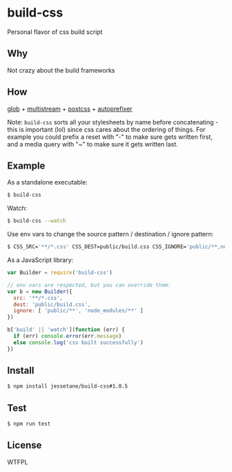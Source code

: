 # build-css
Personal flavor of css build script

## Why
Not crazy about the build frameworks

## How
[glob](https://github.com/isaacs/node-glob) + [multistream](https://github.com/feross/multistream) + [postcss](https://github.com/postcss/postcss) + [autoprefixer](https://github.com/postcss/autoprefixer-core)

Note: `build-css` sorts all your stylesheets by name before concatenating - this is important (lol) since css cares about the ordering of things. For example you could prefix a reset with "-" to make sure gets written first, and a media query with "~" to make sure it gets written last.

## Example
As a standalone executable:
```bash
$ build-css
```

Watch:
```bash
$ build-css --watch
```

Use env vars to change the source pattern / destination / ignore pattern:
```bash
$ CSS_SRC='**/*.css' CSS_DEST=public/build.css CSS_IGNORE='public/**,node_modules/**' build-css
```

As a JavaScript library:
```javascript
var Builder = require('build-css')

// env vars are respected, but you can override them:
var b = new Builder({
  src: '**/*.css',
  dest: 'public/build.css',
  ignore: [ 'public/**', 'node_modules/**' ]
})

b['build' || 'watch'](function (err) {
  if (err) console.error(err.message)
  else console.log('css built successfully')
})
```

## Install
```bash
$ npm install jessetane/build-css#1.0.5
```

## Test
```bash
$ npm run test
```

## License
WTFPL
